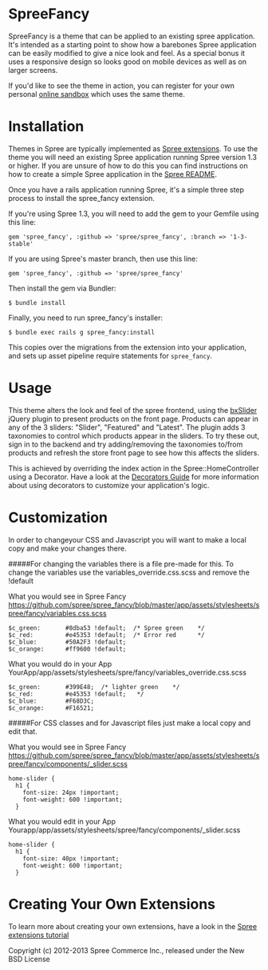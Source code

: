 SpreeFancy
==========

SpreeFancy is a theme that can be applied to an existing spree application. It's intended as a starting point to show how a barebones Spree application can be easily modified to give a nice look and feel. As a special bonus it uses a responsive design so looks good on mobile devices as well as on larger screens.

If you'd like to see the theme in action, you can register for your own personal [online sandbox](http://spreecommerce.com/demo) which uses the same theme.

Installation
============

Themes in Spree are typically implemented as [Spree extensions](http://guides.spreecommerce.com/developer/extensions_tutorial.html). To use the theme you will need an existing Spree application running Spree version 1.3 or higher. If you are unsure of how to do this you can find instructions on how to create a simple Spree application in the [Spree README](https://github.com/spree/spree).

Once you have a rails application running Spree, it's a simple three step process to install the spree_fancy extension.

If you're using Spree 1.3, you will need to add the gem to your Gemfile using
this line:

```
gem 'spree_fancy', :github => 'spree/spree_fancy', :branch => '1-3-stable'
```

If you are using Spree's master branch, then use this line:

```
gem 'spree_fancy', :github => 'spree/spree_fancy'
```

Then install the gem via Bundler:

```
$ bundle install
```

Finally, you need to run spree_fancy's installer:

```
$ bundle exec rails g spree_fancy:install
```
This copies over the migrations from the extension into your application, and sets up asset pipeline require statements for `spree_fancy`.

Usage
=====

This theme alters the look and feel of the spree frontend, using the [bxSlider](http://bxslider.com/) jQuery plugin to present products on the front page. Products can appear in any of the 3 sliders: "Slider", "Featured" and "Latest". The plugin adds 3 taxonomies to control which products appear in the sliders. To try these out, sign in to the backend and try adding/removing the taxonomies to/from products and refresh the store front page to see how this affects the sliders.

This is achieved by overriding the index action in the Spree::HomeController using a Decorator. Have a look at the [Decorators Guide](http://guides.spreecommerce.com/developer/view.html) for more information about using decorators to customize your application's logic.

Customization
=============

In order to changeyour CSS and Javascript you will want to make a local copy and make your changes there.

#####For changing the variables there is a file pre-made for this.  To change the variables use the variables_override.css.scss and remove the !default

What you would see in Spree Fancy
https://github.com/spree/spree_fancy/blob/master/app/assets/stylesheets/spree/fancy/variables.css.scss
```
$c_green:       #8dba53 !default;  /* Spree green    */
$c_red:         #e45353 !default;  /* Error red      */
$c_blue:        #50A2F3 !default;
$c_orange:      #ff9600 !default;
```
What you would do in your App
YourApp/app/assets/stylesheets/spre/fancy/variables_override.css.scss
```
$c_green:       #399E48;  /* lighter green    */
$c_red:         #e45353 !default;   */
$c_blue:        #F68D3C;
$c_orange:      #F16521;  
```
#####For CSS classes and for Javascript files just make a local copy and edit that.

What you would see in Spree Fancy
https://github.com/spree/spree_fancy/blob/master/app/assets/stylesheets/spree/fancy/components/_slider.scss
```
home-slider {
  h1 {
    font-size: 24px !important;
    font-weight: 600 !important;
  }
```
What you would edit in your App
Yourapp/app/assets/stylesheets/spree/fancy/components/_slider.scss
```
home-slider {
  h1 {
    font-size: 40px !important;
    font-weight: 600 !important;
  }
```


Creating Your Own Extensions
============================

To learn more about creating your own extensions, have a look in the [Spree extensions tutorial](http://guides.spreecommerce.com/developer/extensions_tutorial.html)

Copyright (c) 2012-2013 Spree Commerce Inc., released under the New BSD License
